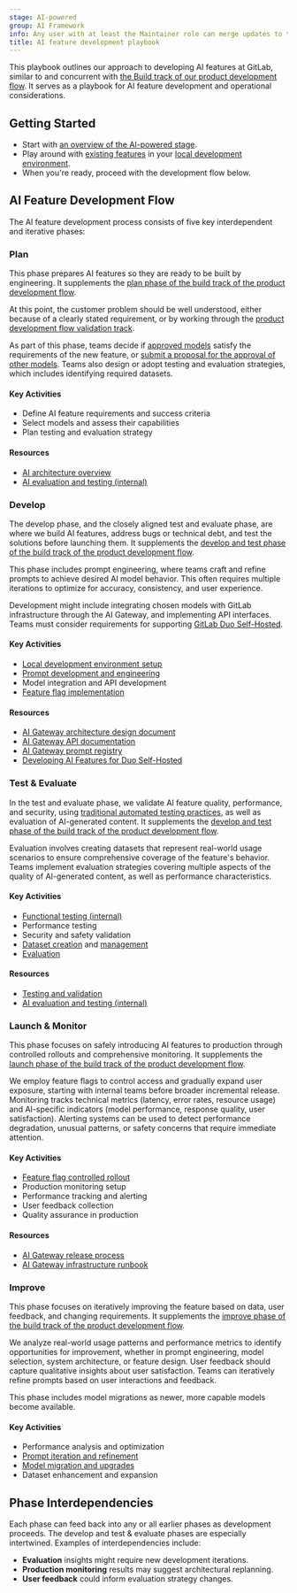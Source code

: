```yaml
---
stage: AI-powered
group: AI Framework
info: Any user with at least the Maintainer role can merge updates to this content. For details, see https://docs.gitlab.com/development/development_processes/#development-guidelines-review.
title: AI feature development playbook
---
```


This playbook outlines our approach to developing AI features at GitLab, similar to and concurrent with [the Build track of our product development flow](https://handbook.gitlab.com/handbook/product-development/product-development-flow/#build-track). It serves as a playbook for AI feature development and operational considerations.

## Getting Started

- Start with [an overview of the AI-powered stage](https://about.gitlab.com/direction/ai-powered/).
- Play around with [existing features](../../user/gitlab_duo/feature_summary.md) in your [local development environment](_index.md#instructions-for-setting-up-gitlab-duo-features-in-the-local-development-environment).
- When you're ready, proceed with the development flow below.

## AI Feature Development Flow

The AI feature development process consists of five key interdependent and iterative phases:

### Plan

This phase prepares AI features so they are ready to be built by engineering. It supplements the [plan phase of the build track of the product development flow](https://handbook.gitlab.com/handbook/product-development/product-development-flow/#build-phase-1-plan).

At this point, the customer problem should be well understood, either because of a clearly stated requirement,
or by working through the [product development flow validation track](https://handbook.gitlab.com/handbook/product-development/product-development-flow/#validation-track).

As part of this phase, teams decide if [approved models](../ai_architecture.md#models) satisfy the requirements of the new feature, or [submit a proposal for the approval of other models](../ai_architecture.md#supported-technologies). Teams also design or adopt testing and evaluation strategies, which includes identifying required datasets.

#### Key Activities

- Define AI feature requirements and success criteria
- Select models and assess their capabilities
- Plan testing and evaluation strategy

#### Resources

- [AI architecture overview](../ai_architecture.md)
- [AI evaluation and testing (internal)](https://internal.gitlab.com/handbook/product/ai-strategy/ai-integration-effort/ai_testing_and_evaluation/)

### Develop

The develop phase, and the closely aligned test and evaluate phase, are where we build AI features,
address bugs or technical debt, and test the solutions before launching them. It supplements the [develop and test phase of the build track of the product development flow](https://handbook.gitlab.com/handbook/product-development/product-development-flow/#build-phase-2-develop--test).

This phase includes prompt engineering, where teams craft and refine prompts to achieve desired AI model behavior.
This often requires multiple iterations to optimize for accuracy, consistency, and user experience.

Development might include integrating chosen models with GitLab infrastructure through the AI Gateway,
and implementing API interfaces.
Teams must consider requirements for supporting [GitLab Duo Self-Hosted](../../administration/gitlab_duo_self_hosted/_index.md).

#### Key Activities

- [Local development environment setup](_index.md)
- [Prompt development and engineering](prompt_engineering.md)
- Model integration and API development
- [Feature flag implementation](_index.md#push-feature-flags-to-ai-gateway)

#### Resources

- [AI Gateway architecture design document](https://handbook.gitlab.com/handbook/engineering/architecture/design-documents/ai_gateway/)
- [AI Gateway API documentation](https://gitlab.com/gitlab-org/modelops/applied-ml/code-suggestions/ai-assist/-/blob/main/docs/api.md)
- [AI Gateway prompt registry](https://gitlab.com/gitlab-org/modelops/applied-ml/code-suggestions/ai-assist/-/blob/main/docs/aigw_prompt_registry.md)
- [Developing AI Features for Duo Self-Hosted](developing_ai_features_for_duo_self_hosted.md)

### Test & Evaluate

In the test and evaluate phase, we validate AI feature quality, performance, and security,
using [traditional automated testing practices](../testing_guide/_index.md), as well as evaluation of AI-generated content.
It supplements the [develop and test phase of the build track of the product development flow](https://handbook.gitlab.com/handbook/product-development/product-development-flow/#build-phase-2-develop--test).

Evaluation involves creating datasets that represent real-world usage scenarios to ensure comprehensive coverage of the feature's behavior.
Teams implement evaluation strategies covering multiple aspects of the quality of AI-generated content, as well as performance characteristics.

#### Key Activities

- [Functional testing (internal)](https://internal.gitlab.com/handbook/product/ai-strategy/ai-integration-effort/ai_functional_test_strategy/)
- Performance testing
- Security and safety validation
- [Dataset creation](https://gitlab.com/gitlab-org/modelops/ai-model-validation-and-research/ai-evaluation/datasets/-/blob/main/doc/guidelines/create_dataset.md) and [management](https://gitlab.com/gitlab-org/modelops/ai-model-validation-and-research/ai-evaluation/datasets/-/blob/main/doc/dataset_management.md)
- [Evaluation](ai_evaluation_guidelines.md)

#### Resources

- [Testing and validation](testing_and_validation.md)
- [AI evaluation and testing (internal)](https://internal.gitlab.com/handbook/product/ai-strategy/ai-integration-effort/ai_testing_and_evaluation/)

### Launch & Monitor

This phase focuses on safely introducing AI features to production through controlled rollouts and comprehensive monitoring.
It supplements the [launch phase of the build track of the product development flow](https://handbook.gitlab.com/handbook/product-development/product-development-flow/#build-phase-3-launch).

We employ feature flags to control access and gradually expand user exposure,
starting with internal teams before broader incremental release.
Monitoring tracks technical metrics (latency, error rates, resource usage)
and AI-specific indicators (model performance, response quality, user satisfaction).
Alerting systems can be used to detect performance degradation, unusual patterns, or safety concerns that require immediate attention.

#### Key Activities

- [Feature flag controlled rollout](../feature_flags/controls.md)
- Production monitoring setup
- Performance tracking and alerting
- User feedback collection
- Quality assurance in production

#### Resources

- [AI Gateway release process](https://gitlab.com/gitlab-org/modelops/applied-ml/code-suggestions/ai-assist/-/blob/main/docs/release.md)
- [AI Gateway infrastructure runbook](https://gitlab.com/gitlab-com/runbooks/-/blob/master/docs/ai-gateway/README.md)

### Improve

This phase focuses on iteratively improving the feature based on data, user feedback, and changing requirements.
It supplements the [improve phase of the build track of the product development flow](https://handbook.gitlab.com/handbook/product-development/product-development-flow/#build-phase-4-improve).

We analyze real-world usage patterns and performance metrics to identify opportunities for improvement,
whether in prompt engineering, model selection, system architecture, or feature design.
User feedback should capture qualitative insights about user satisfaction.
Teams can iteratively refine prompts based on user interactions and feedback.

This phase includes model migrations as newer, more capable models become available.

#### Key Activities

- Performance analysis and optimization
- [Prompt iteration and refinement](prompt_engineering.md#prompt-tuning-for-llms-using-langsmith-and-anthropic-workbench-together--cef)
- [Model migration and upgrades](model_migration.md)
- Dataset enhancement and expansion

## Phase Interdependencies

Each phase can feed back into any or all earlier phases as development proceeds. The develop and test & evaluate phases are especially intertwined.
Examples of interdependencies include:

- **Evaluation** insights might require new development iterations.
- **Production monitoring** results may suggest architectural replanning.
- **User feedback** could inform evaluation strategy changes.
